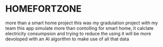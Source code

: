 # HOMEFORTZONE
more than a smart home project
this was my graduiation project with my team 
this app simulate more than contolling for smart home, it calclate electricity consumpsion and trying to reduce the using 
it will be more devoloped with an AI algorithm to make use of all that data 
